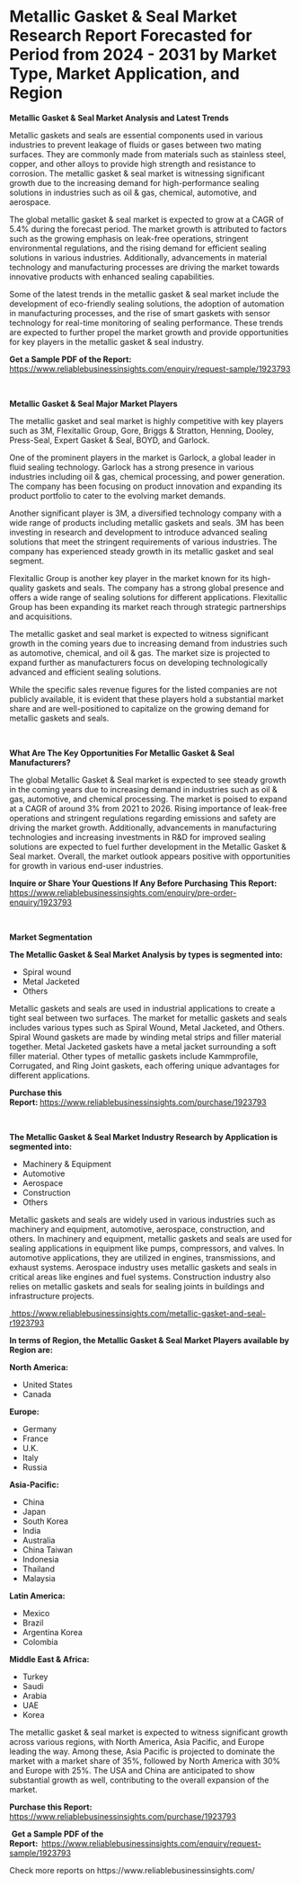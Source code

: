 <p><h1>Metallic Gasket & Seal Market Research Report Forecasted for Period from 2024 -  2031 by Market Type, Market Application, and Region</h1></p><p><strong>Metallic Gasket & Seal Market Analysis and Latest Trends</strong></p>
<p><p>Metallic gaskets and seals are essential components used in various industries to prevent leakage of fluids or gases between two mating surfaces. They are commonly made from materials such as stainless steel, copper, and other alloys to provide high strength and resistance to corrosion. The metallic gasket & seal market is witnessing significant growth due to the increasing demand for high-performance sealing solutions in industries such as oil & gas, chemical, automotive, and aerospace.</p><p>The global metallic gasket & seal market is expected to grow at a CAGR of 5.4% during the forecast period. The market growth is attributed to factors such as the growing emphasis on leak-free operations, stringent environmental regulations, and the rising demand for efficient sealing solutions in various industries. Additionally, advancements in material technology and manufacturing processes are driving the market towards innovative products with enhanced sealing capabilities.</p><p>Some of the latest trends in the metallic gasket & seal market include the development of eco-friendly sealing solutions, the adoption of automation in manufacturing processes, and the rise of smart gaskets with sensor technology for real-time monitoring of sealing performance. These trends are expected to further propel the market growth and provide opportunities for key players in the metallic gasket & seal industry.</p></p>
<p><strong>Get a Sample PDF of the Report:&nbsp;</strong> <a href="https://www.reliablebusinessinsights.com/enquiry/request-sample/1923793">https://www.reliablebusinessinsights.com/enquiry/request-sample/1923793</a></p>
<p>&nbsp;</p>
<p><strong>Metallic Gasket & Seal Major Market Players</strong></p>
<p><p>The metallic gasket and seal market is highly competitive with key players such as 3M, Flexitallic Group, Gore, Briggs & Stratton, Henning, Dooley, Press-Seal, Expert Gasket & Seal, BOYD, and Garlock. </p><p>One of the prominent players in the market is Garlock, a global leader in fluid sealing technology. Garlock has a strong presence in various industries including oil & gas, chemical processing, and power generation. The company has been focusing on product innovation and expanding its product portfolio to cater to the evolving market demands.</p><p>Another significant player is 3M, a diversified technology company with a wide range of products including metallic gaskets and seals. 3M has been investing in research and development to introduce advanced sealing solutions that meet the stringent requirements of various industries. The company has experienced steady growth in its metallic gasket and seal segment.</p><p>Flexitallic Group is another key player in the market known for its high-quality gaskets and seals. The company has a strong global presence and offers a wide range of sealing solutions for different applications. Flexitallic Group has been expanding its market reach through strategic partnerships and acquisitions.</p><p>The metallic gasket and seal market is expected to witness significant growth in the coming years due to increasing demand from industries such as automotive, chemical, and oil & gas. The market size is projected to expand further as manufacturers focus on developing technologically advanced and efficient sealing solutions.</p><p>While the specific sales revenue figures for the listed companies are not publicly available, it is evident that these players hold a substantial market share and are well-positioned to capitalize on the growing demand for metallic gaskets and seals.</p></p>
<p>&nbsp;</p>
<p><strong>What Are The Key Opportunities For Metallic Gasket & Seal Manufacturers?</strong></p>
<p><p>The global Metallic Gasket & Seal market is expected to see steady growth in the coming years due to increasing demand in industries such as oil & gas, automotive, and chemical processing. The market is poised to expand at a CAGR of around 3% from 2021 to 2026. Rising importance of leak-free operations and stringent regulations regarding emissions and safety are driving the market growth. Additionally, advancements in manufacturing technologies and increasing investments in R&D for improved sealing solutions are expected to fuel further development in the Metallic Gasket & Seal market. Overall, the market outlook appears positive with opportunities for growth in various end-user industries.</p></p>
<p><strong>Inquire or Share Your Questions If Any Before Purchasing This Report:</strong> <a href="https://www.reliablebusinessinsights.com/enquiry/pre-order-enquiry/1923793">https://www.reliablebusinessinsights.com/enquiry/pre-order-enquiry/1923793</a></p>
<p>&nbsp;</p>
<p><strong>Market Segmentation</strong></p>
<p><strong>The Metallic Gasket & Seal Market Analysis by types is segmented into:</strong></p>
<p><ul><li>Spiral wound</li><li>Metal Jacketed</li><li>Others</li></ul></p>
<p><p>Metallic gaskets and seals are used in industrial applications to create a tight seal between two surfaces. The market for metallic gaskets and seals includes various types such as Spiral Wound, Metal Jacketed, and Others. Spiral Wound gaskets are made by winding metal strips and filler material together. Metal Jacketed gaskets have a metal jacket surrounding a soft filler material. Other types of metallic gaskets include Kammprofile, Corrugated, and Ring Joint gaskets, each offering unique advantages for different applications.</p></p>
<p><strong>Purchase this Report:&nbsp;</strong><a href="https://www.reliablebusinessinsights.com/purchase/1923793">https://www.reliablebusinessinsights.com/purchase/1923793</a></p>
<p>&nbsp;</p>
<p><strong>The Metallic Gasket & Seal Market Industry Research by Application is segmented into:</strong></p>
<p><ul><li>Machinery & Equipment</li><li>Automotive</li><li>Aerospace</li><li>Construction</li><li>Others</li></ul></p>
<p><p>Metallic gaskets and seals are widely used in various industries such as machinery and equipment, automotive, aerospace, construction, and others. In machinery and equipment, metallic gaskets and seals are used for sealing applications in equipment like pumps, compressors, and valves. In automotive applications, they are utilized in engines, transmissions, and exhaust systems. Aerospace industry uses metallic gaskets and seals in critical areas like engines and fuel systems. Construction industry also relies on metallic gaskets and seals for sealing joints in buildings and infrastructure projects.</p></p>
<p><a href="https://www.reliablebusinessinsights.com/metallic-gasket-and-seal-r1923793">&nbsp;https://www.reliablebusinessinsights.com/metallic-gasket-and-seal-r1923793</a></p>
<p><strong>In terms of Region, the Metallic Gasket & Seal Market Players available by Region are:</strong></p>
<p>
    <p> <strong> North America: </strong>
        <ul>
            <li>United States</li>
            <li>Canada</li>
        </ul>
        </p> 
    <p> <strong> Europe: </strong>
        <ul>
            <li>Germany</li>
            <li>France</li>
            <li>U.K.</li>
            <li>Italy</li>
            <li>Russia</li>
        </ul>
        </p> 
    <p> <strong> Asia-Pacific: </strong>
        <ul>
            <li>China</li>
            <li>Japan</li>
            <li>South Korea</li>
            <li>India</li>
            <li>Australia</li>
            <li>China Taiwan</li>
            <li>Indonesia</li>
            <li>Thailand</li>
            <li>Malaysia</li>
        </ul>
        </p> 
    <p> <strong> Latin America: </strong>
        <ul>
            <li>Mexico</li>
            <li>Brazil</li>
            <li>Argentina Korea</li>
            <li>Colombia</li>
        </ul>
        </p> 
    <p> <strong> Middle East & Africa: </strong>
        <ul>
            <li>Turkey</li>
            <li>Saudi</li>
            <li>Arabia</li>
            <li>UAE</li>
            <li>Korea</li>
        </ul>
    </p>
    </p>
<p><p>The metallic gasket & seal market is expected to witness significant growth across various regions, with North America, Asia Pacific, and Europe leading the way. Among these, Asia Pacific is projected to dominate the market with a market share of 35%, followed by North America with 30% and Europe with 25%. The USA and China are anticipated to show substantial growth as well, contributing to the overall expansion of the market.</p></p>
<p><strong>Purchase this Report: </strong><a href="https://www.reliablebusinessinsights.com/purchase/1923793">https://www.reliablebusinessinsights.com/purchase/1923793</a></p>
<p>&nbsp;<strong>Get a Sample PDF of the Report:&nbsp;&nbsp;</strong><a href="https://www.reliablebusinessinsights.com/enquiry/request-sample/1923793">https://www.reliablebusinessinsights.com/enquiry/request-sample/1923793</a></p>
<p><strong></strong></p>
<p>Check more reports on https://www.reliablebusinessinsights.com/</p>